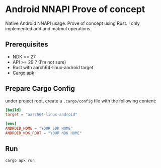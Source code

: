 # Android NNAPI Prove of concept

Native Android NNAPI usage. Prove of concept using Rust. I only implemented add and matmul operations.

## Prerequisites

- NDK >= 27
- API >= 29 ? (I'm not sure)
- Rust with aarch64-linux-android target
- [Cargo apk](https://github.com/rust-mobile/cargo-apk)

## Prepare Cargo Config

under project root, create a `.cargo/config` file with the following content:

```toml
[build]
target = "aarch64-linux-android"

[env]
ANDROID_HOME = "YOUR SDK HOME"
ANDROID_NDK_ROOT = "YOUR NDK HOME"
```

## Run

```sh
cargo apk run
```
